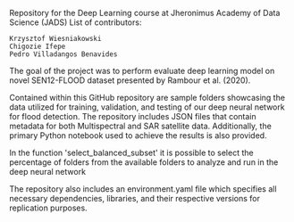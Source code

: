 Repository for the Deep Learning course at Jheronimus Academy of Data Science (JADS)
List of contributors:

    Krzysztof Wiesniakowski
    Chigozie Ifepe
    Pedro Villadangos Benavides

The goal of the project was to perform evaluate deep learning model on novel SEN12-FLOOD dataset presented by Rambour et al. (2020).

Contained within this GitHub repository are sample folders showcasing the data utilized for training, validation, and testing of our deep neural network for flood detection. The repository includes JSON files that contain metadata for both Multispectral and SAR satellite data. Additionally, the primary Python notebook used to achieve the results is also provided.

In the function 'select_balanced_subset' it is possible to select the percentage of folders from the available folders to analyze and run in the deep neural network

The repository also includes an environment.yaml file which specifies all necessary dependencies, libraries, and their respective versions for replication purposes.
